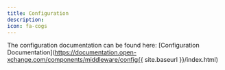 ```yaml
---
title: Configuration
description: 
icon: fa-cogs
---
```


The configuration documentation can be found here: [Configuration Documentation](https://documentation.open-xchange.com/components/middleware/config{{ site.baseurl }}/index.html)
